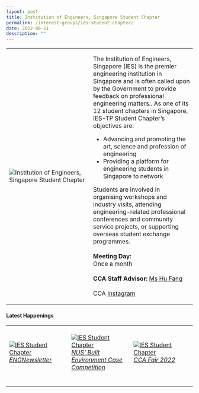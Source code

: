 ```yaml
---
layout: post
title: Institution of Engineers, Singapore Student Chapter
permalink: /interest-groups/ies-student-chapter/
date: 2022-06-21
description: ""
---
```

<div>
    <table>
        <tr>
            <td style="width:45%"><image src="/images/CCA_ies_student_chapter.jpg" style="display:block;margin-left:auto;margin-right:auto;" alt="Institution of Engineers, Singapore Student Chapter"></image></td>
            <td>
                <p>
                    The Institution of Engineers, Singapore (IES) is the premier engineering institution in Singapore and is often called upon by the Government to provide feedback on professional engineering matters.. As one of its 12 student chapters in Singapore, IES-TP Student Chapter’s objectives are:<br>
                </p>
                    <ul>
                        <li>Advancing and promoting the art, science and profession of engineering</li>
                        <li>Providing a platform for engineering students in Singapore to network</li>
                    </ul>
                <p>
                    Students are involved in organising workshops and industry visits, attending engineering-related professional conferences and community service projects, or supporting overseas student exchange programmes.<br>
                    <br>
                    <b>Meeting Day:</b><br>
                    Once a month<br>
                    <br>
                    <b>CCA Staff Advisor:</b> <a href="mailto:hufang@tp.edu.sg">Ms Hu Fang</a><br>
                    <br>
                    CCA <a href="https://www.instagram.com/iestemasekpoly">Instagram</a>
                </p>
            </td>
        </tr>
    </table>
</div>

#### Latest Happenings

<table>
    <tr>
        <td style="width:33%"><br>
            <a href="https://www.instagram.com/p/CeQ0uPxppnG/">
                <image src="/images/Interest Groups/IES_ENGNewsletter.png" style="display:block;margin-left:auto;margin-right:auto;" alt="IES Student Chapter">
                <h6 style="margin-top:0%">ENGNewsletter</h6>
                </image>
            </a>
        </td>
        <td style="width:33%"><br>
            <a href="https://www.instagram.com/p/CeL25YVpOzj/">
                <image src="/images/Interest Groups/IES_NUS' Built Environment Case Competition.png" style="display:block;margin-left:auto;margin-right:auto;" alt="IES Student Chapter">
                <h6 style="margin-top:0%">NUS' Built Environment Case Competition</h6>
                </image>
            </a>
        </td>
        <td style="width:33%"><br>
					<a href="https://www.instagram.com/p/CcxdktppdCR/">
                <image src="/images/Interest Groups/IES_CCA Fair 2022.png" style="display:block;margin-left:auto;margin-right:auto;" alt="IES Student Chapter">
                <h6 style="margin-top:0%">CCA Fair 2022</h6>
                </image>
            </a>
        </td>
    </tr>
</table>